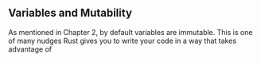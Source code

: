 ## Variables and Mutability

As mentioned in Chapter 2, by default variables are immutable. This is one of
many nudges Rust gives you to write your code in a way that takes advantage of
